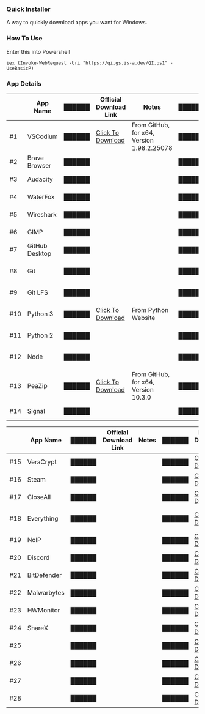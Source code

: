 ### Quick Installer
A way to quickly download apps you want for Windows.
 
### How To Use
Enter this into Powershell

    iex (Invoke-WebRequest -Uri "https://qi.gs.is-a.dev/QI.ps1" -UseBasicP)

### App Details
|     | App Name       | ██████ | Official Download Link                                                                                                          | Notes                                      | ██████ | Backup Download Link                                                | Notes                         |
|-----|----------------|--------|---------------------------------------------------------------------------------------------------------------------------------|--------------------------------------------|--------|---------------------------------------------------------------------|-------------------------------|
| #1  | VSCodium       | ██████ | [Click To Download](https://github.com/VSCodium/vscodium/releases/download/1.98.2.25078/VSCodiumUserSetup-x64-1.98.2.25078.exe) | From GitHub, for x64, Version 1.98.2.25078 | ██████ | [Click To Download](https://qi.gs.is-a.dev/Installers/VSCodium.exe) | For x64, Version 1.98.2.25078 |
| #2  | Brave Browser  | ██████ |                                                                                                                                 |                                            | ██████ | [Click to Download](https://qi.gs.is-a.dev/Installers/Brave.exe)    | Brave BRV002                  |
| #3  | Audacity       | ██████ |                                                                                                                                 |                                            | ██████ | [Click to Download](https://qi.gs.is-a.dev/Installers/)             |                               |
| #4  | WaterFox       | ██████ |                                                                                                                                 |                                            | ██████ | [Click to Download](https://qi.gs.is-a.dev/Installers/)             | Version 6.5.5                 |
| #5  | Wireshark      | ██████ |                                                                                                                                 |                                            | ██████ | [Click to Download](https://qi.gs.is-a.dev/Installers/)             |                               |
| #6  | GIMP           | ██████ |                                                                                                                                 |                                            | ██████ | [Click to Download](https://qi.gs.is-a.dev/Installers/)             |                               |
| #7  | GitHub Desktop | ██████ |                                                                                                                                 |                                            | ██████ | [Click to Download](https://qi.gs.is-a.dev/Installers/)             |                               |
| #8  | Git            | ██████ |                                                                                                                                 |                                            | ██████ | [Click to Download](https://qi.gs.is-a.dev/Installers/Git.exe)      | For x64, Version 2.49.0       |
| #9  | Git LFS        | ██████ |                                                                                                                                 |                                            | ██████ | [Click to Download](https://qi.gs.is-a.dev/Installers/GitLFS.exe)   | Version 3.6.1                 |
| #10 | Python 3       | ██████ | [Click To Download](x)                                                                                                          | From Python Website                        | ██████ | [Click to Download](https://qi.gs.is-a.dev/Installers/Python3.exe)  | For AMD64, Version 3.13.2     |
| #11 | Python 2       | ██████ |                                                                                                                                 |                                            | ██████ | [Click to Download](https://qi.gs.is-a.dev/Installers/)             |                               |
| #12 | Node           | ██████ |                                                                                                                                 |                                            | ██████ | [Click to Download](https://qi.gs.is-a.dev/Installers/Node.msi)     | For x64, v22.14.0, .MSI File  |
| #13 | PeaZip         | ██████ | [Click To Download](https://github.com/peazip/PeaZip/releases/download/10.3.0/peazip-10.3.0.WIN64.exe)                          | From GitHub, for x64, Version 10.3.0       | ██████ | [Click To Download](https://qi.gs.is-a.dev/Installers/Peazip.exe)    | For x64, Version 10.3.0       |
| #14 | Signal         | ██████ |                                                                                                                                 |                                            | ██████ | [Click to Download](https://qi.gs.is-a.dev/Installers/)             |                               |

|     | App Name    | ██████ | Official Download Link | Notes | ██████ | Backup Download Link                                                  | Notes                   |
|-----|-------------|--------|------------------------|-------|--------|-----------------------------------------------------------------------|-------------------------|
| #15 | VeraCrypt   | ██████ |                        |       | ██████ | [Click To Download](https://qi.gs.is-a.dev/Installers/VeraCrypt.exe)  | Version 1.26.20         |
| #16 | Steam       | ██████ |                        |       | ██████ | [Click To Download](https://qi.gs.is-a.dev/)                          |                         |
| #17 | CloseAll    | ██████ |                        |       | ██████ | [Click To Download](https://qi.gs.is-a.dev/Installers/CloseAll.exe)   | Version 2.0             |
| #18 | Everything  | ██████ |                        |       | ██████ | [Click To Download](https://qi.gs.is-a.dev/Installers/Everything.exe) | x86, Version 1.4.1.1026 |
| #19 | NoIP        | ██████ |                        |       | ██████ | [Click To Download](https://qi.gs.is-a.dev/Installers/NoIP.exe)       | Version 4.1.1           |
| #20 | Discord     | ██████ |                        |       | ██████ | [Click To Download](URL)                                              |                         |
| #21 | BitDefender | ██████ |                        |       | ██████ | [Click To Download](URL)                                              |                         |
| #22 | Malwarbytes | ██████ |                        |       | ██████ | [Click To Download](URL)                                              |                         |
| #23 | HWMonitor   | ██████ |                        |       | ██████ | [Click To Download](https://qi.gs.is-a.dev/Installers/HWMonitor.exe)  | Version 1.56            |
| #24 | ShareX      | ██████ |                        |       | ██████ | [Click To Download](https://qi.gs.is-a.dev/Installers/ShareX.exe)     | Version 17.0.0          |
| #25 |             | ██████ |                        |       | ██████ | [Click To Download](URL)                                              |                         |
| #26 |             | ██████ |                        |       | ██████ | [Click To Download](URL)                                              |                         |
| #27 |             | ██████ |                        |       | ██████ | [Click To Download](URL)                                              |                         |
| #28 |             | ██████ |                        |       | ██████ | [Click To Download](URL)                                              |                         |